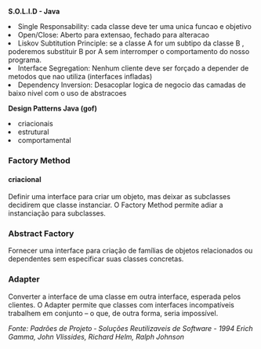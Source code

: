 **S.O.L.I.D - Java**

<li>Single Responsability: cada classe deve ter uma unica funcao e objetivo</li>
<li>Open/Close: Aberto para extensao, fechado para alteracao</li>
<li>Liskov Subtitution Principle: se a classe A for um subtipo da classe B , poderemos substituir B por A sem interromper o comportamento do nosso programa.</li>
<li>Interface Segregation: Nenhum cliente deve ser forçado a depender de metodos que nao utiliza (interfaces infladas)</li>
<li>Dependency Inversion: Desacoplar logica de negocio das camadas de baixo nivel com o uso de abstracoes</li>

**Design Patterns Java (gof)** 

<li>criacionais</li>
<li>estrutural</li>
<li>comportamental</li>

<h3>Factory Method</h3>
<h4>criacional</h4>
<p>Definir uma interface para criar um objeto, mas deixar as subclasses decidirem que
classe instanciar. O Factory Method permite adiar a instanciação para subclasses.</p>

<h3>Abstract Factory</h3>
<p>Fornecer uma interface para criação de famílias de objetos relacionados ou dependentes sem especificar suas classes concretas.</p>

<h3>Adapter</h3>
<p>Converter a interface de uma classe em outra interface, esperada pelos clientes. O
Adapter permite que classes com interfaces incompatíveis trabalhem em conjunto –
o que, de outra forma, seria impossível.</p>

_<p>Fonte: Padrões de Projeto ‑ Soluções Reutilizaveis de Software - 1994
Erich Gamma, John Vlissides, Richard Helm, Ralph Johnson<p>_